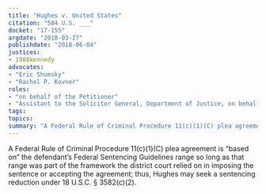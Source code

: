 ```yaml
---
title: "Hughes v. United States"
citation: "584 U.S. ___"
docket: "17-155"
argdate: "2018-03-27"
publishdate: "2018-06-04"
justices:
- 1988kennedy
advocates:
- "Eric Shumsky"
- "Rachel P. Kovner"
roles:
- "on behalf of the Petitioner"
- "Assistant to the Solicitor General, Department of Justice, on behalf of the Respondent"
tags:
topics:
summary: "A Federal Rule of Criminal Procedure 11(c)(1)(C) plea agreement is “based on” the defendant’s Federal Sentencing Guidelines range so long as that range was part of the framework the district court relied on in imposing the sentence or accepting the agreement; thus, Hughes may seek a sentencing reduction under 18 U.S.C. § 3582(c)(2)."
---
```

A Federal Rule of Criminal Procedure 11(c)(1)(C) plea agreement is “based on” the defendant’s Federal Sentencing Guidelines range so long as that range was part of the framework the district court relied on in imposing the sentence or accepting the agreement; thus, Hughes may seek a sentencing reduction under 18 U.S.C. § 3582(c)(2).

